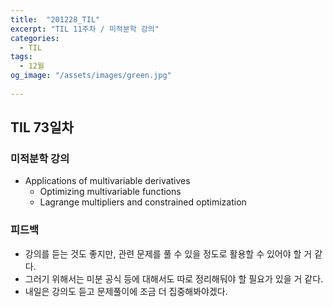 ```yaml
---
title:  "201228_TIL"
excerpt: "TIL 11주차 / 미적분학 강의"
categories:
  - TIL
tags:
  - 12월
og_image: "/assets/images/green.jpg"
  
---
```

## TIL 73일차

### 미적분학 강의

- Applications of multivariable derivatives
  - Optimizing multivariable functions
  - Lagrange multipliers and constrained optimization

### 피드백
- 강의를 듣는 것도 좋지만, 관련 문제를 풀 수 있을 정도로 활용할 수 있어야 할 거 같다.
- 그러기 위해서는 미분 공식 등에 대해서도 따로 정리해둬야 할 필요가 있을 거 같다.
- 내일은 강의도 듣고 문제풀이에 조금 더 집중해봐야겠다.
